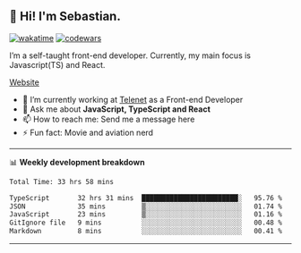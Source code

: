 ## 👋 Hi! I'm Sebastian.

[![wakatime](https://wakatime.com/badge/user/df0036c6-328a-4a39-be9b-e49417ed22a1.svg)](https://wakatime.com/@df0036c6-328a-4a39-be9b-e49417ed22a1)
[![codewars](https://www.codewars.com/users/sebavuye/badges/small)](https://www.codewars.com/users/sebavuye)

I’m a self-taught front-end developer. Currently, my main focus is Javascript(TS) and React.

[Website](https://sebastianvuye.be)

- 🔭 I’m currently working at [Telenet](https://telenet.be/) as a Front-end Developer
- 💬 Ask me about **JavaScript, TypeScript and React**
- 📫 How to reach me: Send me a message here
- ⚡ Fun fact: Movie and aviation nerd

-------

📊 **Weekly development breakdown**

<!--START_SECTION:waka-->

```txt
Total Time: 33 hrs 58 mins

TypeScript       32 hrs 31 mins  ████████████████████████░   95.76 %
JSON             35 mins         ▒░░░░░░░░░░░░░░░░░░░░░░░░   01.74 %
JavaScript       23 mins         ▒░░░░░░░░░░░░░░░░░░░░░░░░   01.16 %
GitIgnore file   9 mins          ░░░░░░░░░░░░░░░░░░░░░░░░░   00.48 %
Markdown         8 mins          ░░░░░░░░░░░░░░░░░░░░░░░░░   00.41 %
```

<!--END_SECTION:waka-->
-------
